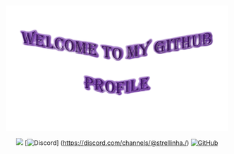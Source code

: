 <div align="center">
  <img src="https://github.com/StellaOli/StellaOli/blob/main/Img/Welcome.png" style="max-width: 100%;" alt="Welcome" />


  <a href = "mailto:stellacorreia.oli@gmail.com"><img src="https://img.shields.io/badge/-Gmail-%23333?style=for-the-badge&logo=gmail&logoColor=white" target="_blank"></a>
   [![Discord](https://img.shields.io/badge/Discord-7289DA?style=for-the-badge&logo=discord&logoColor=white)] 
   (https://discord.com/channels/@strellinha./)
  [![GitHub](https://img.shields.io/github/followers/iuricode?label=follow&style=social)](https://github.com/SetllaOli)
</div>










<!--
**StellaOli/StellaOli** is a ✨ _special_ ✨ repository because its `README.md` (this file) appears on your GitHub profile.

Here are some ideas to get you started:

- 🔭 I’m currently working on ...
- 🌱 I’m currently learning ...
- 👯 I’m looking to collaborate on ...
- 🤔 I’m looking for help with ...
- 💬 Ask me about ...
- 📫 How to reach me: ...
- 😄 Pronouns: ...
- ⚡ Fun fact: ...
-->
